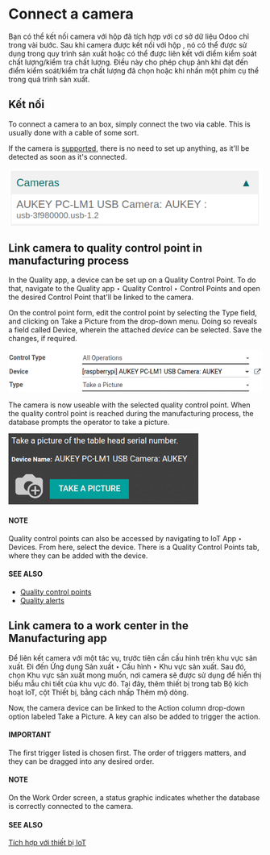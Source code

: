 # Connect a camera

Bạn có thể kết nối camera với hộp  đã tích hợp với cơ sở dữ liệu Odoo chỉ trong vài bước. Sau khi camera được kết nối với hộp , nó có thể được sử dụng trong quy trình sản xuất hoặc có thể được liên kết với điểm kiểm soát chất lượng/kiểm tra chất lượng. Điều này cho phép chụp ảnh khi đạt đến điểm kiểm soát/kiểm tra chất lượng đã chọn hoặc khi nhấn một phím cụ thể trong quá trình sản xuất.

## Kết nối

To connect a camera to an  box, simply connect the two via cable.
This is usually done with a  cable of some sort.

If the camera is [supported](https://www.odoo.com/page/iot-hardware), there is no need to set up
anything, as it'll be detected as soon as it's connected.

![Camera recognized on the IoT box.](../../../../.gitbook/assets/camera-dropdown.png)

## Link camera to quality control point in manufacturing process

In the Quality app, a device can be set up on a Quality Control Point.
To do that, navigate to the Quality app ‣ Quality Control ‣ Control Points and
open the desired Control Point that'll be linked to the camera.

On the control point form, edit the control point by selecting the Type field, and
clicking on Take a Picture from the drop-down menu. Doing so reveals a field called
Device, wherein the attached *device* can be selected. Save the changes, if
required.

![Setting up the device on the quality control point.](../../../../.gitbook/assets/control-point-device.png)

The camera is now useable with the selected quality control point. When the quality control point
is reached during the manufacturing process, the database prompts the operator to take a picture.

![Graphic user interface of the device on the quality control point.](../../../../.gitbook/assets/serial-number-picture.png)

#### NOTE
Quality control points can also be accessed by navigating to IoT App ‣
Devices. From here, select the device. There is a Quality Control Points tab, where
they can be added with the device.

#### SEE ALSO
- [Quality control points](applications/inventory_and_mrp/quality/quality_management/quality_control_points.md)
- [Quality alerts](applications/inventory_and_mrp/quality/quality_management/quality_alerts.md)

## Link camera to a work center in the Manufacturing app

Để liên kết camera với một tác vụ, trước tiên cần cấu hình trên khu vực sản xuất. Đi đến Ứng dụng Sản xuất ‣ Cấu hình ‣ Khu vực sản xuất. Sau đó, chọn Khu vực sản xuất mong muốn, nơi camera sẽ được sử dụng để hiển thị biểu mẫu chi tiết của khu vực đó. Tại đây, thêm thiết bị trong tab Bộ kích hoạt IoT, cột Thiết bị, bằng cách nhấp Thêm mộ dòng.

Now, the camera device can be linked to the Action column drop-down option labeled
Take a Picture. A key can also be added to trigger the action.

#### IMPORTANT
The first trigger listed is chosen first. The order of triggers matters, and they can be dragged
into any desired order.

#### NOTE
On the Work Order screen, a status graphic indicates whether the database is
correctly connected to the camera.

#### SEE ALSO
[Tích hợp với thiết bị IoT](applications/inventory_and_mrp/manufacturing/advanced_configuration/using_work_centers.md#workcenter-iot)
